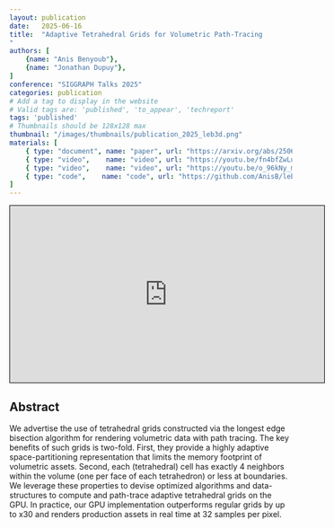 ```yaml
---
layout: publication
date:   2025-06-16
title:  "Adaptive Tetrahedral Grids for Volumetric Path-Tracing
"
authors: [
    {name: "Anis Benyoub"},
    {name: "Jonathan Dupuy"},
]
conference: "SIGGRAPH Talks 2025"
categories: publication
# Add a tag to display in the website
# Valid tags are: 'published', 'to_appear', 'techreport'
tags: 'published'
# Thumbnails should be 128x128 max
thumbnail: "/images/thumbnails/publication_2025_leb3d.png"
materials: [
    { type: "document", name: "paper", url: "https://arxiv.org/abs/2506.11510" },
    { type: "video",    name: "video", url: "https://youtu.be/fn4bfZwLusk" },
    { type: "video",    name: "video", url: "https://youtu.be/o_96kNy_m1M" },
    { type: "code",    name: "code", url: "https://github.com/AnisB/leb3D" }
]
---
```


<center>
<iframe width="560" height="315" src="https://www.youtube.com/embed/fn4bfZwLusk?si=BhK39NAj1_eKIfr_&amp;controls=1" title="YouTube video player" frameborder="0" style="border:solid black 1px;" allow="accelerometer; autoplay; clipboard-write; encrypted-media; gyroscope; picture-in-picture; web-share" referrerpolicy="strict-origin-when-cross-origin" allowfullscreen></iframe>
</center>


## Abstract

We advertise the use of tetrahedral grids constructed via the longest edge bisection algorithm for rendering volumetric data with path tracing. The key benefits of such grids is two-fold. First, they provide a highly adaptive space-partitioning representation that limits the memory footprint of volumetric assets. Second, each (tetrahedral) cell has exactly 4 neighbors within the volume (one per face of each tetrahedron) or less at boundaries. We leverage these properties to devise optimized algorithms and data-structures to compute and path-trace adaptive tetrahedral grids on the GPU. In practice, our GPU implementation outperforms regular grids by up to x30 and renders production assets in real time at 32 samples per pixel.

